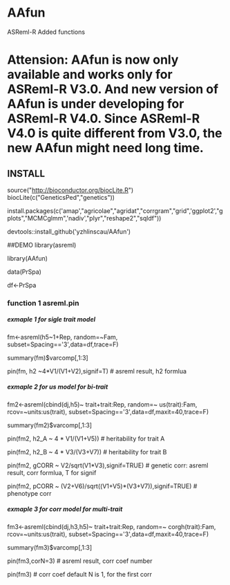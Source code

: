# AAfun
ASReml-R Added functions

# Attension: AAfun is now only available and works only for ASReml-R V3.0. And new version of AAfun is under developing for ASReml-R V4.0. Since ASReml-R V4.0 is quite different from V3.0, the new AAfun might need long time.

## INSTALL
source("http://bioconductor.org/biocLite.R") 
biocLite(c("GeneticsPed","genetics"))

install.packages(c('amap',"agricolae","agridat","corrgram","grid",'ggplot2',"gplots","MCMCglmm",'nadiv',"plyr","reshape2","sqldf"))

devtools::install_github('yzhlinscau/AAfun')

##DEMO
library(asreml)

library(AAfun)

data(PrSpa)

df<-PrSpa

### function 1 asreml.pin 
##### exmaple 1 for sigle trait model

fm<-asreml(h5~1+Rep, random=~Fam, subset=Spacing=='3',data=df,trace=F)

summary(fm)$varcomp[,1:3]

pin(fm, h2 ~4*V1/(V1+V2),signif=T) # asreml result, h2 formlua

##### exmaple 2 for us model for bi-trait
fm2<-asreml(cbind(dj,h5)~ trait+trait:Rep,
               random=~ us(trait):Fam, rcov=~units:us(trait),
               subset=Spacing=='3',data=df,maxit=40,trace=F)

summary(fm2)$varcomp[,1:3]

pin(fm2, h2_A ~ 4 * V1/(V1+V5)) # heritability for trait A

pin(fm2, h2_B ~ 4 * V3/(V3+V7)) # heritability for trait B

pin(fm2, gCORR ~ V2/sqrt(V1*V3),signif=TRUE) # genetic corr: asreml result, corr formlua, T for signif

pin(fm2, pCORR ~ (V2+V6)/sqrt((V1+V5)*(V3+V7)),signif=TRUE) # phenotype corr

##### exmaple 3 for corr model for multi-trait
fm3<-asreml(cbind(dj,h3,h5)~ trait+trait:Rep, 
            random=~ corgh(trait):Fam, rcov=~units:us(trait),
            subset=Spacing=='3',data=df,maxit=40,trace=F)
            
summary(fm3)$varcomp[,1:3]

pin(fm3,corN=3) #  asreml result, corr coef number

pin(fm3) # corr coef default N is 1, for the first corr
